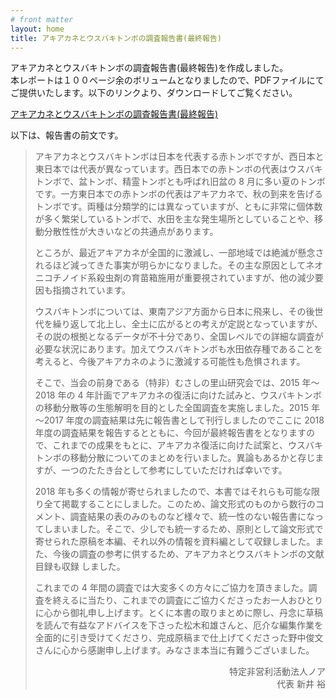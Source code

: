 ```yaml
---
# front matter
layout: home
title: アキアカネとウスバキトンボの調査報告書(最終報告)
---
```

アキアカネとウスバキトンボの調査報告書(最終報告)を作成しました。  
本レポートは１００ページ余のボリュームとなりましたので、PDFファイルにてご提供いたします。以下のリンクより、ダウンロードしてご覧ください。

<a href="/assets/pdf/report2019-akatonbo.pdf" class="btn" download="report2019-akatonbo.pdf">アキアカネとウスバキトンボの調査報告書(最終報告)</a>

以下は、報告書の前文です。

<blockquote>
<p>アキアカネとウスバキトンボは日本を代表する赤トンボですが、西日本と東日本では代表が異なっています。西日本での赤トンボの代表はウスバキトンボで、盆トンボ、精霊トンボとも呼ばれ旧盆の 8 月に多い夏のトンボです。一方東日本での赤トンボの代表はアキアカネで、秋の到来を告げるトンボです。両種は分類学的には異なっていますが、ともに非常に個体数が多く繁栄しているトンボで、水田を主な発生場所としていることや、移動分散性性が大きいなどの共通点があります。</p>

<p>ところが、最近アキアカネが全国的に激減し、一部地域では絶滅が懸念されるほど減ってきた事実が明らかになりました。その主な原因としてネオニコチノイド系殺虫剤の育苗箱施用が重要視されていますが、他の減少要因も指摘されています。</p>

<p>ウスバキトンボについては、東南アジア方面から日本に飛来し、その後世代を繰り返して北上し、全土に広がるとの考えが定説となっていますが、その説の根拠となるデータが不十分であり、全国レベルでの詳細な調査が必要な状況にあります。加えてウスバキトンボも水田依存種であることを考えると、今後アキアカネのように激減する可能性も危惧されます。</p>

<p>そこで、当会の前身である（特非）むさしの里山研究会では、2015 年～2018 年の 4 年計画でアキアカネの復活に向けた試みと、ウスバキトンボの移動分散等の生態解明を目的とした全国調査を実施しました。2015 年～2017 年度の調査結果は先に報告書として刊行しましたのでここに 2018 年度の調査結果を報告するとともに、今回が最終報告書をとなりますので、これまでの成果をもとに、アキアカネ復活に向けた試案と、ウスバキトンボの移動分散についてのまとめを行いました。異論もあるかと存じますが、一つのたたき台として参考にしていただければ幸いです。</p>

<p>2018 年も多くの情報が寄せられましたので、本書ではそれらも可能な限り全て掲載することにしました。このため、論文形式のものから数行のコメント、調査結果の表のみのものなど様々で、統一性のない報告書になってしまいました。そこで、少しでも統一するため、原則として論文形式で寄せられた原稿を本編、それ以外の情報を資料編として収録しました。また、今後の調査の参考に供するため、アキアカネとウスバキトンボの文献目録も収録
しました。</p>

<p>これまでの 4 年間の調査では大変多くの方々にご協力を頂きました。調査を終えるに当たり、これまでの調査にご協力くださったお一人おひとりに心から御礼申し上げます。とくに本書の取りまとめに際し、丹念に草稿を読んで有益なアドバイスを下さった松木和雄さんと、厄介な編集作業を全面的に引き受けてくださり、完成原稿まで仕上げてくださった野中俊文さんに心から感謝申し上げます。みなさま本当に有難うございました。</p>

<p style="text-align:right">特定非営利活動法人ノア<br>
代表 新井 裕</p>
</blockquote>
